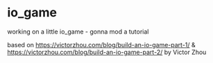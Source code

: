 # io_game
working on a little io_game - gonna mod a tutorial

based on https://victorzhou.com/blog/build-an-io-game-part-1/ & https://victorzhou.com/blog/build-an-io-game-part-2/
by Victor Zhou